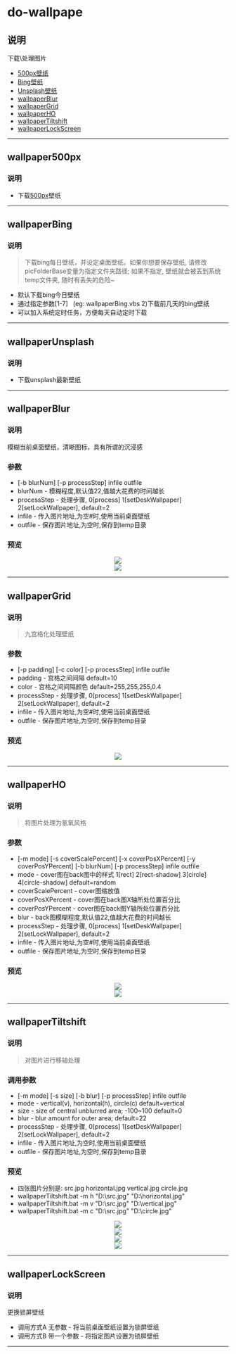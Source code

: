 # do-wallpape


## 说明
下载\处理图片
* [500px壁纸](#wallpaper500px)
* [Bing壁纸](#wallpaperBing)
* [Unsplash壁纸](#wallpaperUnsplash)
* [wallpaperBlur](#wallpaperBlur)
* [wallpaperGrid](#wallpaperGrid)
* [wallpaperHO](#wallpaperHO)
* [wallpaperTiltshift](#wallpaperTiltshift)
* [wallpaperLockScreen](#wallpaperLockScreen)    
    
    
------------
## wallpaper500px
### 说明
* 下载[500px](https://500px.com/)壁纸

------------
## wallpaperBing
### 说明
> 下载bing每日壁纸，并设定桌面壁纸。如果你想要保存壁纸, 请修改picFolderBase变量为指定文件夹路径; 如果不指定, 壁纸就会被丢到系统temp文件夹, 随时有丢失的危险~
* 默认下载bing今日壁纸
* 通过指定参数[1-7]   (eg: wallpaperBing.vbs 2)下载前几天的bing壁纸
* 可以加入系统定时任务，方便每天自动定时下载




------------
## wallpaperUnsplash
### 说明
* 下载unsplash最新壁纸

  
  
  

------------
## wallpaperBlur
### 说明
模糊当前桌面壁纸，清晰图标，具有所谓的沉浸感


### 参数
* [-b blurNum] [-p processStep] infile outfile
* blurNum - 模糊程度,默认值22,值越大花费的时间越长
* processStep - 处理步骤, 0[process] 1[setDeskWallpaper] 2[setLockWallpaper], default=2
* infile - 传入图片地址,为空\#时,使用当前桌面壁纸
* outfile - 保存图片地址,为空时,保存到temp目录

### 预览
<div align=center><img src="https://github.com/bjc5233/do-wallpape/raw/master/wallpaperBlur/resources/demo.png"/></div>
<div align=center><img src="https://github.com/bjc5233/do-wallpape/raw/master/wallpaperBlur/resources/demo2.png"/></div>




------------
## wallpaperGrid
### 说明
> 九宫格化处理壁纸

### 参数
* [-p padding] [-c color] [-p processStep] infile outfile
* padding - 宫格之间间隔 default=10
* color - 宫格之间间隔颜色 default=255,255,255,0.4
* processStep - 处理步骤, 0[process] 1[setDeskWallpaper] 2[setLockWallpaper], default=2
* infile - 传入图片地址,为空\#时,使用当前桌面壁纸
* outfile - 保存图片地址,为空时,保存到temp目录

### 预览
<div align=center><img src="https://github.com/bjc5233/do-wallpape/raw/master/wallpaperGrid/resources/demo.png"/></div>






------------
## wallpaperHO
### 说明
> 将图片处理为氢氧风格

### 参数
* [-m mode] [-s coverScalePercent] [-x coverPosXPercent] [-y coverPosYPercent] [-b blurNum] [-p processStep] infile outfile
* mode - cover图在back图中的样式 1[rect] 2[rect-shadow] 3[circle] 4[circle-shadow] default=random
* coverScalePercent - cover图缩放值
* coverPosXPercent - cover图在back图X轴所处位置百分比
* coverPosYPercent - cover图在back图Y轴所处位置百分比
* blur - back图模糊程度,默认值22,值越大花费的时间越长
* processStep - 处理步骤, 0[process] 1[setDeskWallpaper] 2[setLockWallpaper], default=2
* infile - 传入图片地址,为空\#时,使用当前桌面壁纸
* outfile - 保存图片地址,为空时,保存到temp目录


### 预览
<div align=center><img src="https://github.com/bjc5233/do-wallpape/raw/master/wallpaperHO/resources/demo.png"/></div>
<div align=center><img src="https://github.com/bjc5233/do-wallpape/raw/master/wallpaperHO/resources/demo2.png"/></div>



------------
## wallpaperTiltshift
### 说明
> 对图片进行移轴处理


### 调用参数
* [-m mode] [-s size] [-b blur] [-p processStep] infile outfile
* mode - vertical(v), horizontal(h), circle(c) default=vertical
* size - size of central unblurred area; -100~100 default=0
* blur - blur amount for outer area; default=22
* processStep - 处理步骤, 0[process] 1[setDeskWallpaper] 2[setLockWallpaper], default=2
* infile - 传入图片地址,为空时,使用当前桌面壁纸
* outfile - 保存图片地址,为空时,保存到temp目录


### 预览
* 四张图片分别是: src.jpg horizontal.jpg vertical.jpg circle.jpg
* wallpaperTiltshift.bat -m h "D:\src.jpg" "D:\horizontal.jpg"
* wallpaperTiltshift.bat -m v "D:\src.jpg" "D:\vertical.jpg"
* wallpaperTiltshift.bat -m c "D:\src.jpg" "D:\circle.jpg"


<div align=center><img src="https://github.com/bjc5233/do-wallpape/raw/master/wallpaperTiltshift/resources/src.jpg"/></div>
<div align=center><img src="https://github.com/bjc5233/do-wallpape/raw/master/wallpaperTiltshift/resources/horizontal.jpg"/></div>
<div align=center><img src="https://github.com/bjc5233/do-wallpape/raw/master/wallpaperTiltshift/resources/vertical.jpg"/></div>
<div align=center><img src="https://github.com/bjc5233/do-wallpape/raw/master/wallpaperTiltshift/resources/circle.jpg"/></div>


------------
## wallpaperLockScreen
### 说明
更换锁屏壁纸
* 调用方式A 无参数 - 将当前桌面壁纸设置为锁屏壁纸
* 调用方式B 带一个参数 - 将指定图片设置为锁屏壁纸
------------